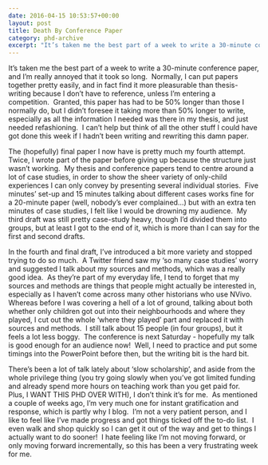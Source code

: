 ```yaml
---
date: 2016-04-15 10:53:57+00:00
layout: post
title: Death By Conference Paper
category: phd-archive
excerpt: "It’s taken me the best part of a week to write a 30-minute conference paper, and I’m really annoyed that it took so long."
---
```


It’s taken me the best part of a week to write a 30-minute conference paper, and I’m really annoyed that it took so long.  Normally, I can put papers together pretty easily, and in fact find it more pleasurable than thesis-writing because I don’t have to reference, unless I’m entering a competition.  Granted, this paper has had to be 50% longer than those I normally do, but I didn’t foresee it taking more than 50% longer to write, especially as all the information I needed was there in my thesis, and just needed refashioning.  I can’t help but think of all the other stuff I could have got done this week if I hadn’t been writing and rewriting this damn paper.

The (hopefully) final paper I now have is pretty much my fourth attempt.  Twice, I wrote part of the paper before giving up because the structure just wasn’t working.  My thesis and conference papers tend to centre around a lot of case studies, in order to show the sheer variety of only-child experiences I can only convey by presenting several individual stories.  Five minutes’ set-up and 15 minutes talking about different cases works fine for a 20-minute paper (well, nobody’s ever complained…) but with an extra ten minutes of case studies, I felt like I would be drowning my audience.  My third draft was still pretty case-study heavy, though I’d divided them into groups, but at least I got to the end of it, which is more than I can say for the first and second drafts.

In the fourth and final draft, I’ve introduced a bit more variety and stopped trying to do so much.  A Twitter friend saw my ‘so many case studies’ worry and suggested I talk about my sources and methods, which was a really good idea.  As they’re part of my everyday life, I tend to forget that my sources and methods are things that people might actually be interested in, especially as I haven’t come across many other historians who use NVivo.  Whereas before I was covering a hell of a lot of ground, talking about both whether only children got out into their neighbourhoods and where they played, I cut out the whole ‘where they played’ part and replaced it with sources and methods.  I still talk about 15 people (in four groups), but it feels a lot less boggy.  The conference is next Saturday - hopefully my talk is good enough for an audience now!  Well, I need to practice and put some timings into the PowerPoint before then, but the writing bit is the hard bit.

There’s been a lot of talk lately about ‘slow scholarship’, and aside from the whole privilege thing (you try going slowly when you’ve got limited funding and already spend more hours on teaching work than you get paid for.  Plus, I WANT THIS PHD OVER WITH), I don’t think it’s for me.  As mentioned a couple of weeks ago, I’m very much one for instant gratification and response, which is partly why I blog.  I’m not a very patient person, and I like to feel like I’ve made progress and got things ticked off the to-do list.  I even walk and shop quickly so I can get it out of the way and get to things I actually want to do sooner!  I hate feeling like I’m not moving forward, or only moving forward incrementally, so this has been a very frustrating week for me.  
